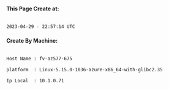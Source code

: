 
   
#### This Page Create at:

```bash

2023-04-29 - 22:57:14 UTC

```

#### Create By Machine:

```bash

Host Name : fv-az577-675

platform  : Linux-5.15.0-1036-azure-x86_64-with-glibc2.35

Ip Local  : 10.1.0.71

```

